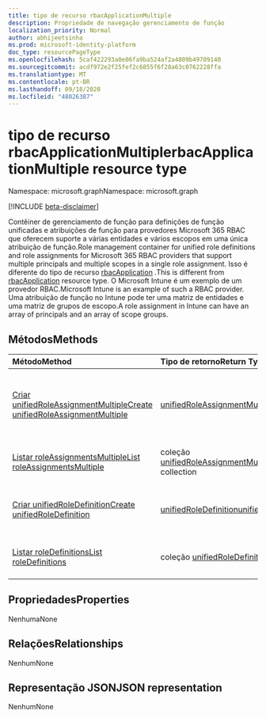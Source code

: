 ```yaml
---
title: tipo de recurso rbacApplicationMultiple
description: Propriedade de navegação gerenciamento de função
localization_priority: Normal
author: abhijeetsinha
ms.prod: microsoft-identity-platform
doc_type: resourcePageType
ms.openlocfilehash: 5caf422293a0e06fa9ba524af2a4809b49709140
ms.sourcegitcommit: acdf972e2f25fef2c6855f6f28a63c0762228ffa
ms.translationtype: MT
ms.contentlocale: pt-BR
ms.lasthandoff: 09/18/2020
ms.locfileid: "48026387"
---
```

# <a name="rbacapplicationmultiple-resource-type"></a><span data-ttu-id="57eaf-103">tipo de recurso rbacApplicationMultiple</span><span class="sxs-lookup"><span data-stu-id="57eaf-103">rbacApplicationMultiple resource type</span></span>

<span data-ttu-id="57eaf-104">Namespace: microsoft.graph</span><span class="sxs-lookup"><span data-stu-id="57eaf-104">Namespace: microsoft.graph</span></span>

[!INCLUDE [beta-disclaimer](../../includes/beta-disclaimer.md)]

<span data-ttu-id="57eaf-105">Contêiner de gerenciamento de função para definições de função unificadas e atribuições de função para provedores Microsoft 365 RBAC que oferecem suporte a várias entidades e vários escopos em uma única atribuição de função.</span><span class="sxs-lookup"><span data-stu-id="57eaf-105">Role management container for unified role definitions and role assignments for Microsoft 365 RBAC providers that support multiple principals and multiple scopes in a single role assignment.</span></span> <span data-ttu-id="57eaf-106">Isso é diferente do tipo de recurso [rbacApplication](rbacapplication.md) .</span><span class="sxs-lookup"><span data-stu-id="57eaf-106">This is different from [rbacApplication](rbacapplication.md) resource type.</span></span> <span data-ttu-id="57eaf-107">O Microsoft Intune é um exemplo de um provedor RBAC.</span><span class="sxs-lookup"><span data-stu-id="57eaf-107">Microsoft Intune is an example of such a RBAC provider.</span></span> <span data-ttu-id="57eaf-108">Uma atribuição de função no Intune pode ter uma matriz de entidades e uma matriz de grupos de escopo.</span><span class="sxs-lookup"><span data-stu-id="57eaf-108">A role assignment in Intune can have an array of principals and an array of scope groups.</span></span>

## <a name="methods"></a><span data-ttu-id="57eaf-109">Métodos</span><span class="sxs-lookup"><span data-stu-id="57eaf-109">Methods</span></span>

| <span data-ttu-id="57eaf-110">Método</span><span class="sxs-lookup"><span data-stu-id="57eaf-110">Method</span></span>       | <span data-ttu-id="57eaf-111">Tipo de retorno</span><span class="sxs-lookup"><span data-stu-id="57eaf-111">Return Type</span></span> | <span data-ttu-id="57eaf-112">Descrição</span><span class="sxs-lookup"><span data-stu-id="57eaf-112">Description</span></span> |
|:-------------|:------------|:------------|
| [<span data-ttu-id="57eaf-113">Criar unifiedRoleAssignmentMultiple</span><span class="sxs-lookup"><span data-stu-id="57eaf-113">Create unifiedRoleAssignmentMultiple</span></span>](../api/unifiedroleassignmentmultiple-post.md) | [<span data-ttu-id="57eaf-114">unifiedRoleAssignmentMultiple</span><span class="sxs-lookup"><span data-stu-id="57eaf-114">unifiedRoleAssignmentMultiple</span></span>](unifiedroleassignmentmultiple.md) | <span data-ttu-id="57eaf-115">Crie um novo unifiedRoleAssignmentMultiple postando na coleção roleAssignments.</span><span class="sxs-lookup"><span data-stu-id="57eaf-115">Create a new unifiedRoleAssignmentMultiple by posting to the roleAssignments collection.</span></span> |
| [<span data-ttu-id="57eaf-116">Listar roleAssignmentsMultiple</span><span class="sxs-lookup"><span data-stu-id="57eaf-116">List roleAssignmentsMultiple</span></span>](../api/unifiedroleassignmentmultiple-list.md) | <span data-ttu-id="57eaf-117">coleção [unifiedRoleAssignmentMultiple](unifiedroleassignmentmultiple.md)</span><span class="sxs-lookup"><span data-stu-id="57eaf-117">[unifiedRoleAssignmentMultiple](unifiedroleassignmentmultiple.md) collection</span></span> | <span data-ttu-id="57eaf-118">Obtém a coleção de objetos unifiedRoleAssignmentMultiple.</span><span class="sxs-lookup"><span data-stu-id="57eaf-118">Get unifiedRoleAssignmentMultiple object collection.</span></span> |
| [<span data-ttu-id="57eaf-119">Criar unifiedRoleDefinition</span><span class="sxs-lookup"><span data-stu-id="57eaf-119">Create unifiedRoleDefinition</span></span>](../api/rbacapplication-post-roledefinitions.md) | [<span data-ttu-id="57eaf-120">unifiedRoleDefinition</span><span class="sxs-lookup"><span data-stu-id="57eaf-120">unifiedRoleDefinition</span></span>](unifiedroledefinition.md) | <span data-ttu-id="57eaf-121">Crie um novo unifiedRoleDefinition postando na coleção roleDefinitions.</span><span class="sxs-lookup"><span data-stu-id="57eaf-121">Create a new unifiedRoleDefinition by posting to the roleDefinitions collection.</span></span> |
| [<span data-ttu-id="57eaf-122">Listar roleDefinitions</span><span class="sxs-lookup"><span data-stu-id="57eaf-122">List roleDefinitions</span></span>](../api/rbacapplication-list-roledefinitions.md) | <span data-ttu-id="57eaf-123">coleção [unifiedRoleDefinition](unifiedroledefinition.md)</span><span class="sxs-lookup"><span data-stu-id="57eaf-123">[unifiedRoleDefinition](unifiedroledefinition.md) collection</span></span> | <span data-ttu-id="57eaf-124">Obtenha uma coleção de objetos unifiedRoleDefinition.</span><span class="sxs-lookup"><span data-stu-id="57eaf-124">Get a unifiedRoleDefinition object collection.</span></span> |

## <a name="properties"></a><span data-ttu-id="57eaf-125">Propriedades</span><span class="sxs-lookup"><span data-stu-id="57eaf-125">Properties</span></span>

<span data-ttu-id="57eaf-126">Nenhuma</span><span class="sxs-lookup"><span data-stu-id="57eaf-126">None</span></span>

## <a name="relationships"></a><span data-ttu-id="57eaf-127">Relações</span><span class="sxs-lookup"><span data-stu-id="57eaf-127">Relationships</span></span>

<span data-ttu-id="57eaf-128">Nenhum</span><span class="sxs-lookup"><span data-stu-id="57eaf-128">None</span></span>

## <a name="json-representation"></a><span data-ttu-id="57eaf-129">Representação JSON</span><span class="sxs-lookup"><span data-stu-id="57eaf-129">JSON representation</span></span>

<span data-ttu-id="57eaf-130">Nenhum</span><span class="sxs-lookup"><span data-stu-id="57eaf-130">None</span></span>

<!-- uuid: 16cd6b66-4b1a-43a1-adaf-3a886856ed98
2019-02-04 14:57:30 UTC -->
<!-- {
  "type": "#page.annotation",
  "description": "rbacApplicationMultiple resource",
  "keywords": "",
  "section": "documentation",
  "tocPath": ""
}-->


